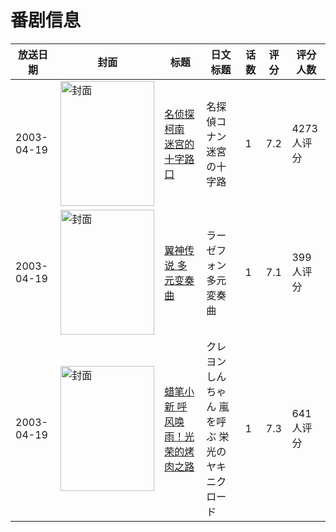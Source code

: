 # 番剧信息

|放送日期|封面|标题|日文标题|话数|评分|评分人数|
|---|---|---|---|---|---|---|
|2003-04-19|<img src="https://lain.bgm.tv/pic/cover/c/e3/7b/2973_4Jwzq.jpg" alt="封面" style="width:150px;height:200px;object-fit:cover;">|[名侦探柯南 迷宫的十字路口](https://bangumi.tv/subject/2973)|名探偵コナン 迷宮の十字路|1|7.2|4273人评分|
|2003-04-19|<img src="https://lain.bgm.tv/pic/cover/c/ab/ec/3997_Ae9X4.jpg" alt="封面" style="width:150px;height:200px;object-fit:cover;">|[翼神传说 多元变奏曲](https://bangumi.tv/subject/3997)|ラーゼフォン 多元変奏曲|1|7.1|399人评分|
|2003-04-19|<img src="https://lain.bgm.tv/pic/cover/c/b6/6d/8989_51Na1.jpg" alt="封面" style="width:150px;height:200px;object-fit:cover;">|[蜡笔小新 呼风唤雨！光荣的烤肉之路](https://bangumi.tv/subject/8989)|クレヨンしんちゃん 嵐を呼ぶ 栄光のヤキニクロード|1|7.3|641人评分|

